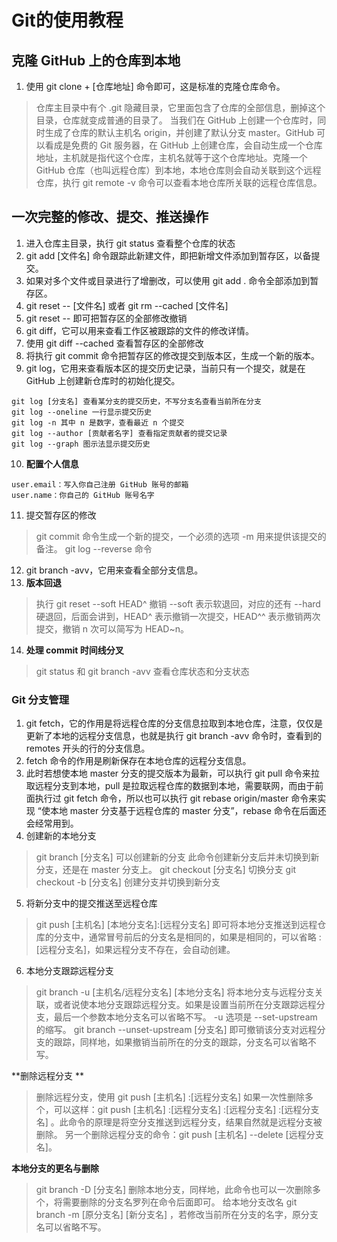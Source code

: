 # Git的使用教程

## 克隆 GitHub 上的仓库到本地

1. 使用 git clone + [仓库地址] 命令即可，这是标准的克隆仓库命令。
> 仓库主目录中有个 .git 隐藏目录，它里面包含了仓库的全部信息，删掉这个目录，仓库就变成普通的目录了。
> 当我们在 GitHub 上创建一个仓库时，同时生成了仓库的默认主机名 origin，并创建了默认分支 master。GitHub 可以看成是免费的 Git 服务器，在 GitHub 上创建仓库，会自动生成一个仓库地址，主机就是指代这个仓库，主机名就等于这个仓库地址。克隆一个 GitHub 仓库（也叫远程仓库）到本地，本地仓库则会自动关联到这个远程仓库，执行 git remote -v 命令可以查看本地仓库所关联的远程仓库信息。

## 一次完整的修改、提交、推送操作

1. 进入仓库主目录，执行 git status 查看整个仓库的状态
2. git add [文件名] 命令跟踪此新建文件，即把新增文件添加到暂存区，以备提交。
3. 如果对多个文件或目录进行了增删改，可以使用 git add . 命令全部添加到暂存区。
4. git reset -- [文件名] 或者 git rm --cached [文件名] 
5. git reset -- 即可把暂存区的全部修改撤销
6. git diff，它可以用来查看工作区被跟踪的文件的修改详情。
7. 使用 git diff --cached 查看暂存区的全部修改
8. 将执行 git commit 命令把暂存区的修改提交到版本区，生成一个新的版本。
9. git log，它用来查看版本区的提交历史记录，当前只有一个提交，就是在 GitHub 上创建新仓库时的初始化提交。
> 
    git log [分支名] 查看某分支的提交历史，不写分支名查看当前所在分支
    git log --oneline 一行显示提交历史
    git log -n 其中 n 是数字，查看最近 n 个提交
    git log --author [贡献者名字] 查看指定贡献者的提交记录
    git log --graph 图示法显示提交历史

10. **配置个人信息** 
> 
    user.email：写入你自己注册 GitHub 账号的邮箱
    user.name：你自己的 GitHub 账号名字
11. 提交暂存区的修改
> git commit 命令生成一个新的提交，一个必须的选项 -m 用来提供该提交的备注。
> git log --reverse 命令

12. git branch -avv，它用来查看全部分支信息。
13. **版本回退** 
> 执行 git reset --soft HEAD^ 撤销
> --soft 表示软退回，对应的还有 --hard 硬退回，后面会讲到，HEAD^ 表示撤销一次提交，HEAD^^ 表示撤销两次提交，撤销 n 次可以简写为 HEAD~n。
14. **处理 commit 时间线分叉**
> git status 和 git branch -avv 查看仓库状态和分支状态


### Git 分支管理 

1. git fetch，它的作用是将远程仓库的分支信息拉取到本地仓库，注意，仅仅是更新了本地的远程分支信息，也就是执行 git branch -avv 命令时，查看到的 remotes 开头的行的分支信息。
2. fetch 命令的作用是刷新保存在本地仓库的远程分支信息。
3. 此时若想使本地 master 分支的提交版本为最新，可以执行 git pull 命令来拉取远程分支到本地，pull 是拉取远程仓库的数据到本地，需要联网，而由于前面执行过 git fetch 命令，所以也可以执行 git rebase origin/master 命令来实现 “使本地 master 分支基于远程仓库的 master 分支”，rebase 命令在后面还会经常用到。
4. 创建新的本地分支
> git branch [分支名] 可以创建新的分支
    此命令创建新分支后并未切换到新分支，还是在 master 分支上。
> git checkout [分支名] 切换分支
> git checkout -b [分支名] 创建分支并切换到新分支
5. 将新分支中的提交推送至远程仓库
> git push [主机名] [本地分支名]:[远程分支名] 即可将本地分支推送到远程仓库的分支中，通常冒号前后的分支名是相同的，如果是相同的，可以省略 :[远程分支名]，如果远程分支不存在，会自动创建。
6. 本地分支跟踪远程分支 
> git branch -u [主机名/远程分支名] [本地分支名] 将本地分支与远程分支关联，或者说使本地分支跟踪远程分支。如果是设置当前所在分支跟踪远程分支，最后一个参数本地分支名可以省略不写。
> -u 选项是 --set-upstream 的缩写。
> git branch --unset-upstream [分支名] 即可撤销该分支对远程分支的跟踪，同样地，如果撤销当前所在的分支的跟踪，分支名可以省略不写。

**删除远程分支 **
> 删除远程分支，使用 git push [主机名] :[远程分支名] 
> 如果一次性删除多个，可以这样：git push [主机名] :[远程分支名] :[远程分支名] :[远程分支名] 。此命令的原理是将空分支推送到远程分支，结果自然就是远程分支被删除。
> 另一个删除远程分支的命令：git push [主机名] --delete [远程分支名]。

**本地分支的更名与删除**
> git branch -D [分支名] 删除本地分支，同样地，此命令也可以一次删除多个，将需要删除的分支名罗列在命令后面即可。
> 给本地分支改名 git branch -m [原分支名] [新分支名] ，若修改当前所在分支的名字，原分支名可以省略不写。